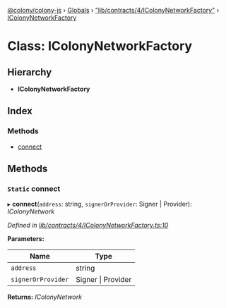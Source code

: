 [@colony/colony-js](../README.md) › [Globals](../globals.md) › ["lib/contracts/4/IColonyNetworkFactory"](../modules/_lib_contracts_4_icolonynetworkfactory_.md) › [IColonyNetworkFactory](_lib_contracts_4_icolonynetworkfactory_.icolonynetworkfactory.md)

# Class: IColonyNetworkFactory

## Hierarchy

* **IColonyNetworkFactory**

## Index

### Methods

* [connect](_lib_contracts_4_icolonynetworkfactory_.icolonynetworkfactory.md#static-connect)

## Methods

### `Static` connect

▸ **connect**(`address`: string, `signerOrProvider`: Signer | Provider): *IColonyNetwork*

*Defined in [lib/contracts/4/IColonyNetworkFactory.ts:10](https://github.com/JoinColony/colonyJS/blob/3e623ff/lib/contracts/4/IColonyNetworkFactory.ts#L10)*

**Parameters:**

Name | Type |
------ | ------ |
`address` | string |
`signerOrProvider` | Signer &#124; Provider |

**Returns:** *IColonyNetwork*
